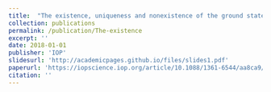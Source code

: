 ```yaml
---
title:  "The existence, uniqueness and nonexistence of the ground state to the N-coupled Schrodinger systems in Rn(n ≤ 4)"
collection: publications
permalink: /publication/The-existence
excerpt: ''
date: 2018-01-01
publisher: 'IOP'
slidesurl: 'http://academicpages.github.io/files/slides1.pdf'
paperurl: 'https://iopscience.iop.org/article/10.1088/1361-6544/aa8ca9/pdf'
citation: ''
---
```


